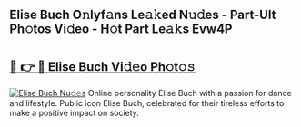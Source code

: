 ## Elise Buch O𝚗lyf𝚊ns Le𝚊𝚔ed N𝚞𝚍es - Part-Ult Ph𝚘tos Vi𝚍eo - H𝚘t Part Le𝚊𝚔s Evw4P

# <h2><a href="http://hf7417r.feru.top/?c=Elise+Buch">🔗 👉 🔴 Elise Buch Vi𝚍𝚎o Ph𝚘t𝚘𝚜</a></h2>

[![Elise Buch Nu𝚍𝚎s](https://i.imgur.com/0TWrTi3.gif)](http://hf7417r.feru.top/?c=Elise+Buch)
Online personality Elise Buch with a passion for dance and lifestyle. Public icon Elise Buch, celebrated for their tireless efforts to make a positive impact on society. 
